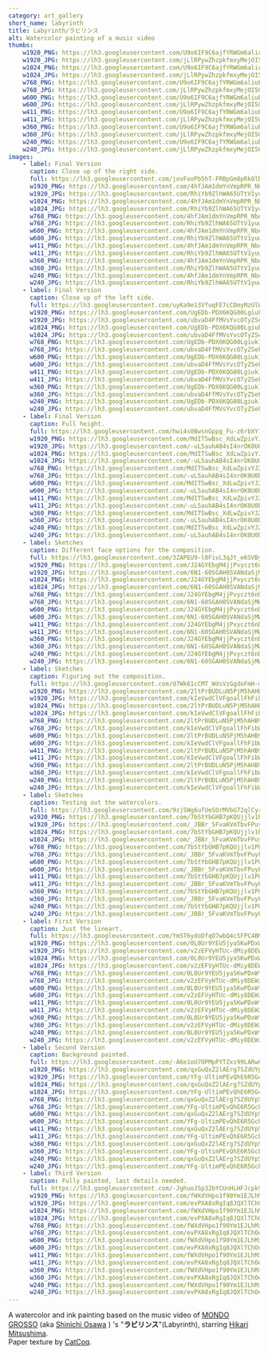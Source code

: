 ```yaml
---
category: art_gallery
short_name: labyrinth
title: Labyrinth/ラビリンス
alt: Watercolor painting of a music video
thumbs:
    w1920_PNG: https://lh3.googleusercontent.com/U9o6IF9C6ajfYRWGm6aliuEe0hGTMKs7bIqsTruzyvG5Zs3GIYIbGqo8VSJBH6opZ2lG1g5O9f8t5-1mK-eFbWNXO5j3sx3fVsHZRIyZDkla9WDXPcEY-_l-jsOrBUsIfC5O0sL3Nw=w355
    w1920_JPG: https://lh3.googleusercontent.com/jLlRPywZhzpkfmxyMejOI5Gpzw2xox3mm6vuRxqI4oI8lwqzQ32HZOl1FzQRR1VIdSE0X7OU8LjkUqezxwjplA_Y7IF-E9dMMBOEU2Oy1B432IejSXzHKAvN4-aHv_H20bdndxykqw=w355
    w1024_PNG: https://lh3.googleusercontent.com/U9o6IF9C6ajfYRWGm6aliuEe0hGTMKs7bIqsTruzyvG5Zs3GIYIbGqo8VSJBH6opZ2lG1g5O9f8t5-1mK-eFbWNXO5j3sx3fVsHZRIyZDkla9WDXPcEY-_l-jsOrBUsIfC5O0sL3Nw=w284
    w1024_JPG: https://lh3.googleusercontent.com/jLlRPywZhzpkfmxyMejOI5Gpzw2xox3mm6vuRxqI4oI8lwqzQ32HZOl1FzQRR1VIdSE0X7OU8LjkUqezxwjplA_Y7IF-E9dMMBOEU2Oy1B432IejSXzHKAvN4-aHv_H20bdndxykqw=w284
    w768_PNG: https://lh3.googleusercontent.com/U9o6IF9C6ajfYRWGm6aliuEe0hGTMKs7bIqsTruzyvG5Zs3GIYIbGqo8VSJBH6opZ2lG1g5O9f8t5-1mK-eFbWNXO5j3sx3fVsHZRIyZDkla9WDXPcEY-_l-jsOrBUsIfC5O0sL3Nw=w213
    w768_JPG: https://lh3.googleusercontent.com/jLlRPywZhzpkfmxyMejOI5Gpzw2xox3mm6vuRxqI4oI8lwqzQ32HZOl1FzQRR1VIdSE0X7OU8LjkUqezxwjplA_Y7IF-E9dMMBOEU2Oy1B432IejSXzHKAvN4-aHv_H20bdndxykqw=w213
    w600_PNG: https://lh3.googleusercontent.com/U9o6IF9C6ajfYRWGm6aliuEe0hGTMKs7bIqsTruzyvG5Zs3GIYIbGqo8VSJBH6opZ2lG1g5O9f8t5-1mK-eFbWNXO5j3sx3fVsHZRIyZDkla9WDXPcEY-_l-jsOrBUsIfC5O0sL3Nw=w166
    w600_JPG: https://lh3.googleusercontent.com/jLlRPywZhzpkfmxyMejOI5Gpzw2xox3mm6vuRxqI4oI8lwqzQ32HZOl1FzQRR1VIdSE0X7OU8LjkUqezxwjplA_Y7IF-E9dMMBOEU2Oy1B432IejSXzHKAvN4-aHv_H20bdndxykqw=w166
    w411_PNG: https://lh3.googleusercontent.com/U9o6IF9C6ajfYRWGm6aliuEe0hGTMKs7bIqsTruzyvG5Zs3GIYIbGqo8VSJBH6opZ2lG1g5O9f8t5-1mK-eFbWNXO5j3sx3fVsHZRIyZDkla9WDXPcEY-_l-jsOrBUsIfC5O0sL3Nw=w114
    w411_JPG: https://lh3.googleusercontent.com/jLlRPywZhzpkfmxyMejOI5Gpzw2xox3mm6vuRxqI4oI8lwqzQ32HZOl1FzQRR1VIdSE0X7OU8LjkUqezxwjplA_Y7IF-E9dMMBOEU2Oy1B432IejSXzHKAvN4-aHv_H20bdndxykqw=w114
    w360_PNG: https://lh3.googleusercontent.com/U9o6IF9C6ajfYRWGm6aliuEe0hGTMKs7bIqsTruzyvG5Zs3GIYIbGqo8VSJBH6opZ2lG1g5O9f8t5-1mK-eFbWNXO5j3sx3fVsHZRIyZDkla9WDXPcEY-_l-jsOrBUsIfC5O0sL3Nw=w100
    w360_JPG: https://lh3.googleusercontent.com/jLlRPywZhzpkfmxyMejOI5Gpzw2xox3mm6vuRxqI4oI8lwqzQ32HZOl1FzQRR1VIdSE0X7OU8LjkUqezxwjplA_Y7IF-E9dMMBOEU2Oy1B432IejSXzHKAvN4-aHv_H20bdndxykqw=w100
    w240_PNG: https://lh3.googleusercontent.com/U9o6IF9C6ajfYRWGm6aliuEe0hGTMKs7bIqsTruzyvG5Zs3GIYIbGqo8VSJBH6opZ2lG1g5O9f8t5-1mK-eFbWNXO5j3sx3fVsHZRIyZDkla9WDXPcEY-_l-jsOrBUsIfC5O0sL3Nw=w66
    w240_JPG: https://lh3.googleusercontent.com/jLlRPywZhzpkfmxyMejOI5Gpzw2xox3mm6vuRxqI4oI8lwqzQ32HZOl1FzQRR1VIdSE0X7OU8LjkUqezxwjplA_Y7IF-E9dMMBOEU2Oy1B432IejSXzHKAvN4-aHv_H20bdndxykqw=w66
images:
    - label: Final Version
      caption: Close up of the right side.
      full: https://lh3.googleusercontent.com/jovFooPb5hT-FRBpGm8pRk0lDuBqAjcLnIENsU738oUcEBkMJnfhn6DxO8OTcKD97ysKRQcP0gp-JjdocjbuvmXRn-LpoInmQ-G1QHXOcGqYsIwGJrmd9mbNc6xh-BgfdFvjQqmscg=w1080-h1080
      w1920_PNG: https://lh3.googleusercontent.com/4hfJAm1dmYnVmpRPR_NbAcvxvHVlMAonvyMi72mdnP1_ljZBQcJ0j1pUdNzHQP_fDz0cwh6YjRaX_GSqW6kFNuZrqQ1c_SKBfb93XkMtFcyeMKZX0XAlj1lmq5xD3fsFZOgsWikolg=w850
      w1920_JPG: https://lh3.googleusercontent.com/RhiYb9ZlhWA65UTtV1yuwACEXi_uZW5b0T8wK2psIPmTc3G7A5kltV2znTmFsdWLmq-thf_TJSixqCgIjEgx6qZcU1er5BF3jb9LDoJ_PiAMpYaia8N595EtAFXcfq2FHGm8vDevUA=w850
      w1024_PNG: https://lh3.googleusercontent.com/4hfJAm1dmYnVmpRPR_NbAcvxvHVlMAonvyMi72mdnP1_ljZBQcJ0j1pUdNzHQP_fDz0cwh6YjRaX_GSqW6kFNuZrqQ1c_SKBfb93XkMtFcyeMKZX0XAlj1lmq5xD3fsFZOgsWikolg=w711
      w1024_JPG: https://lh3.googleusercontent.com/RhiYb9ZlhWA65UTtV1yuwACEXi_uZW5b0T8wK2psIPmTc3G7A5kltV2znTmFsdWLmq-thf_TJSixqCgIjEgx6qZcU1er5BF3jb9LDoJ_PiAMpYaia8N595EtAFXcfq2FHGm8vDevUA=w711
      w768_PNG: https://lh3.googleusercontent.com/4hfJAm1dmYnVmpRPR_NbAcvxvHVlMAonvyMi72mdnP1_ljZBQcJ0j1pUdNzHQP_fDz0cwh6YjRaX_GSqW6kFNuZrqQ1c_SKBfb93XkMtFcyeMKZX0XAlj1lmq5xD3fsFZOgsWikolg=w533
      w768_JPG: https://lh3.googleusercontent.com/RhiYb9ZlhWA65UTtV1yuwACEXi_uZW5b0T8wK2psIPmTc3G7A5kltV2znTmFsdWLmq-thf_TJSixqCgIjEgx6qZcU1er5BF3jb9LDoJ_PiAMpYaia8N595EtAFXcfq2FHGm8vDevUA=w533
      w600_PNG: https://lh3.googleusercontent.com/4hfJAm1dmYnVmpRPR_NbAcvxvHVlMAonvyMi72mdnP1_ljZBQcJ0j1pUdNzHQP_fDz0cwh6YjRaX_GSqW6kFNuZrqQ1c_SKBfb93XkMtFcyeMKZX0XAlj1lmq5xD3fsFZOgsWikolg=w416
      w600_JPG: https://lh3.googleusercontent.com/RhiYb9ZlhWA65UTtV1yuwACEXi_uZW5b0T8wK2psIPmTc3G7A5kltV2znTmFsdWLmq-thf_TJSixqCgIjEgx6qZcU1er5BF3jb9LDoJ_PiAMpYaia8N595EtAFXcfq2FHGm8vDevUA=w416
      w411_PNG: https://lh3.googleusercontent.com/4hfJAm1dmYnVmpRPR_NbAcvxvHVlMAonvyMi72mdnP1_ljZBQcJ0j1pUdNzHQP_fDz0cwh6YjRaX_GSqW6kFNuZrqQ1c_SKBfb93XkMtFcyeMKZX0XAlj1lmq5xD3fsFZOgsWikolg=w285
      w411_JPG: https://lh3.googleusercontent.com/RhiYb9ZlhWA65UTtV1yuwACEXi_uZW5b0T8wK2psIPmTc3G7A5kltV2znTmFsdWLmq-thf_TJSixqCgIjEgx6qZcU1er5BF3jb9LDoJ_PiAMpYaia8N595EtAFXcfq2FHGm8vDevUA=w285
      w360_PNG: https://lh3.googleusercontent.com/4hfJAm1dmYnVmpRPR_NbAcvxvHVlMAonvyMi72mdnP1_ljZBQcJ0j1pUdNzHQP_fDz0cwh6YjRaX_GSqW6kFNuZrqQ1c_SKBfb93XkMtFcyeMKZX0XAlj1lmq5xD3fsFZOgsWikolg=w250
      w360_JPG: https://lh3.googleusercontent.com/RhiYb9ZlhWA65UTtV1yuwACEXi_uZW5b0T8wK2psIPmTc3G7A5kltV2znTmFsdWLmq-thf_TJSixqCgIjEgx6qZcU1er5BF3jb9LDoJ_PiAMpYaia8N595EtAFXcfq2FHGm8vDevUA=w250
      w240_PNG: https://lh3.googleusercontent.com/4hfJAm1dmYnVmpRPR_NbAcvxvHVlMAonvyMi72mdnP1_ljZBQcJ0j1pUdNzHQP_fDz0cwh6YjRaX_GSqW6kFNuZrqQ1c_SKBfb93XkMtFcyeMKZX0XAlj1lmq5xD3fsFZOgsWikolg=w166
      w240_JPG: https://lh3.googleusercontent.com/RhiYb9ZlhWA65UTtV1yuwACEXi_uZW5b0T8wK2psIPmTc3G7A5kltV2znTmFsdWLmq-thf_TJSixqCgIjEgx6qZcU1er5BF3jb9LDoJ_PiAMpYaia8N595EtAFXcfq2FHGm8vDevUA=w166
    - label: Final Version
      caption: Close up of the left side.
      full: https://lh3.googleusercontent.com/uyKa9e13VfuqFE7cCDmyMzUlW03w2qiJSQwaWmyxEVCA7ZUzhkm5ob3ujkUcxD7pcjn6MFqNgKNHeUkONwK_Wx5zKJnBh-MC_nW50sdRQiAqB9aHig8qG3NgxFV87TpCq_1qwnV2Zg=w1080-h1080
      w1920_PNG: https://lh3.googleusercontent.com/UgEDb-PDX6KQG00Lgiuk14q4SzP30PBh7nDhpk5mJhA0GktHf2ZUSsZ0go3sPHBGkx80Mg7eyr6_AwccLEZURpS6D3mRqBkflwBzABnncGM0iuW-PtJgKFQ6fTJ4-aK2o4ZbG8urMQ=w850
      w1920_JPG: https://lh3.googleusercontent.com/ubvaD4FfMVsYvcOTyZSeFwMRKpfMuKBCXrzHef07N2S1_DNgCJza7SmwaJ5jHeU1T-NurPB3r1gIDuVDadyTn0ytcfYRbLUJMB_ak0oxgptH0IeDJLAhSsh85vG4K_RroWp6XOEECA=w850
      w1024_PNG: https://lh3.googleusercontent.com/UgEDb-PDX6KQG00Lgiuk14q4SzP30PBh7nDhpk5mJhA0GktHf2ZUSsZ0go3sPHBGkx80Mg7eyr6_AwccLEZURpS6D3mRqBkflwBzABnncGM0iuW-PtJgKFQ6fTJ4-aK2o4ZbG8urMQ=w711
      w1024_JPG: https://lh3.googleusercontent.com/ubvaD4FfMVsYvcOTyZSeFwMRKpfMuKBCXrzHef07N2S1_DNgCJza7SmwaJ5jHeU1T-NurPB3r1gIDuVDadyTn0ytcfYRbLUJMB_ak0oxgptH0IeDJLAhSsh85vG4K_RroWp6XOEECA=w711
      w768_PNG: https://lh3.googleusercontent.com/UgEDb-PDX6KQG00Lgiuk14q4SzP30PBh7nDhpk5mJhA0GktHf2ZUSsZ0go3sPHBGkx80Mg7eyr6_AwccLEZURpS6D3mRqBkflwBzABnncGM0iuW-PtJgKFQ6fTJ4-aK2o4ZbG8urMQ=w533
      w768_JPG: https://lh3.googleusercontent.com/ubvaD4FfMVsYvcOTyZSeFwMRKpfMuKBCXrzHef07N2S1_DNgCJza7SmwaJ5jHeU1T-NurPB3r1gIDuVDadyTn0ytcfYRbLUJMB_ak0oxgptH0IeDJLAhSsh85vG4K_RroWp6XOEECA=w533
      w600_PNG: https://lh3.googleusercontent.com/UgEDb-PDX6KQG00Lgiuk14q4SzP30PBh7nDhpk5mJhA0GktHf2ZUSsZ0go3sPHBGkx80Mg7eyr6_AwccLEZURpS6D3mRqBkflwBzABnncGM0iuW-PtJgKFQ6fTJ4-aK2o4ZbG8urMQ=w416
      w600_JPG: https://lh3.googleusercontent.com/ubvaD4FfMVsYvcOTyZSeFwMRKpfMuKBCXrzHef07N2S1_DNgCJza7SmwaJ5jHeU1T-NurPB3r1gIDuVDadyTn0ytcfYRbLUJMB_ak0oxgptH0IeDJLAhSsh85vG4K_RroWp6XOEECA=w416
      w411_PNG: https://lh3.googleusercontent.com/UgEDb-PDX6KQG00Lgiuk14q4SzP30PBh7nDhpk5mJhA0GktHf2ZUSsZ0go3sPHBGkx80Mg7eyr6_AwccLEZURpS6D3mRqBkflwBzABnncGM0iuW-PtJgKFQ6fTJ4-aK2o4ZbG8urMQ=w285
      w411_JPG: https://lh3.googleusercontent.com/ubvaD4FfMVsYvcOTyZSeFwMRKpfMuKBCXrzHef07N2S1_DNgCJza7SmwaJ5jHeU1T-NurPB3r1gIDuVDadyTn0ytcfYRbLUJMB_ak0oxgptH0IeDJLAhSsh85vG4K_RroWp6XOEECA=w285
      w360_PNG: https://lh3.googleusercontent.com/UgEDb-PDX6KQG00Lgiuk14q4SzP30PBh7nDhpk5mJhA0GktHf2ZUSsZ0go3sPHBGkx80Mg7eyr6_AwccLEZURpS6D3mRqBkflwBzABnncGM0iuW-PtJgKFQ6fTJ4-aK2o4ZbG8urMQ=w250
      w360_JPG: https://lh3.googleusercontent.com/ubvaD4FfMVsYvcOTyZSeFwMRKpfMuKBCXrzHef07N2S1_DNgCJza7SmwaJ5jHeU1T-NurPB3r1gIDuVDadyTn0ytcfYRbLUJMB_ak0oxgptH0IeDJLAhSsh85vG4K_RroWp6XOEECA=w250
      w240_PNG: https://lh3.googleusercontent.com/UgEDb-PDX6KQG00Lgiuk14q4SzP30PBh7nDhpk5mJhA0GktHf2ZUSsZ0go3sPHBGkx80Mg7eyr6_AwccLEZURpS6D3mRqBkflwBzABnncGM0iuW-PtJgKFQ6fTJ4-aK2o4ZbG8urMQ=w166
      w240_JPG: https://lh3.googleusercontent.com/ubvaD4FfMVsYvcOTyZSeFwMRKpfMuKBCXrzHef07N2S1_DNgCJza7SmwaJ5jHeU1T-NurPB3r1gIDuVDadyTn0ytcfYRbLUJMB_ak0oxgptH0IeDJLAhSsh85vG4K_RroWp6XOEECA=w166
    - label: Final Version
      caption: Full height.
      full: https://lh3.googleusercontent.com/hwi4s0BwsnGppg_Fu-z6rbXY1bQzAMX1y3mExfObcyfBLsv41OO0UHOyYdxOA1Ce4h2ZFTIipbJJ9cBM5yvath-Xp8HBBLonW7ZvvB_V4FcnfOUy4Y3rNnp-EDkXChXdbgLjdMMb0Q=w1080-h1080
      w1920_PNG: https://lh3.googleusercontent.com/MdITSwBsc_XdLwZpivYJ2j2k9NsplmDwFTQiJO_cngJZyhDVjfKkUBFjihYkDcZo3XsPJomk78_5k4NM1sKna_fUxNuWh_CO6dJ4un_AfbkIZLdv7mkQ3w46VNWh4nOTgjzRwgK0tQ=w850
      w1920_JPG: https://lh3.googleusercontent.com/-uL5auhAB4sI4nrOK0U0b25eUlFpeeHuijbRXwuDjRHBYiQ4FEUpzSzbThtFd4KXTM9Y1bEb080reuiCJgzu5U04LKFg6GFyqVsNaDMYuFETfTdTxmBdaCT4V9SIMDeCseRX0Sd_Yg=w850
      w1024_PNG: https://lh3.googleusercontent.com/MdITSwBsc_XdLwZpivYJ2j2k9NsplmDwFTQiJO_cngJZyhDVjfKkUBFjihYkDcZo3XsPJomk78_5k4NM1sKna_fUxNuWh_CO6dJ4un_AfbkIZLdv7mkQ3w46VNWh4nOTgjzRwgK0tQ=w711
      w1024_JPG: https://lh3.googleusercontent.com/-uL5auhAB4sI4nrOK0U0b25eUlFpeeHuijbRXwuDjRHBYiQ4FEUpzSzbThtFd4KXTM9Y1bEb080reuiCJgzu5U04LKFg6GFyqVsNaDMYuFETfTdTxmBdaCT4V9SIMDeCseRX0Sd_Yg=w711
      w768_PNG: https://lh3.googleusercontent.com/MdITSwBsc_XdLwZpivYJ2j2k9NsplmDwFTQiJO_cngJZyhDVjfKkUBFjihYkDcZo3XsPJomk78_5k4NM1sKna_fUxNuWh_CO6dJ4un_AfbkIZLdv7mkQ3w46VNWh4nOTgjzRwgK0tQ=w533
      w768_JPG: https://lh3.googleusercontent.com/-uL5auhAB4sI4nrOK0U0b25eUlFpeeHuijbRXwuDjRHBYiQ4FEUpzSzbThtFd4KXTM9Y1bEb080reuiCJgzu5U04LKFg6GFyqVsNaDMYuFETfTdTxmBdaCT4V9SIMDeCseRX0Sd_Yg=w533
      w600_PNG: https://lh3.googleusercontent.com/MdITSwBsc_XdLwZpivYJ2j2k9NsplmDwFTQiJO_cngJZyhDVjfKkUBFjihYkDcZo3XsPJomk78_5k4NM1sKna_fUxNuWh_CO6dJ4un_AfbkIZLdv7mkQ3w46VNWh4nOTgjzRwgK0tQ=w416
      w600_JPG: https://lh3.googleusercontent.com/-uL5auhAB4sI4nrOK0U0b25eUlFpeeHuijbRXwuDjRHBYiQ4FEUpzSzbThtFd4KXTM9Y1bEb080reuiCJgzu5U04LKFg6GFyqVsNaDMYuFETfTdTxmBdaCT4V9SIMDeCseRX0Sd_Yg=w416
      w411_PNG: https://lh3.googleusercontent.com/MdITSwBsc_XdLwZpivYJ2j2k9NsplmDwFTQiJO_cngJZyhDVjfKkUBFjihYkDcZo3XsPJomk78_5k4NM1sKna_fUxNuWh_CO6dJ4un_AfbkIZLdv7mkQ3w46VNWh4nOTgjzRwgK0tQ=w285
      w411_JPG: https://lh3.googleusercontent.com/-uL5auhAB4sI4nrOK0U0b25eUlFpeeHuijbRXwuDjRHBYiQ4FEUpzSzbThtFd4KXTM9Y1bEb080reuiCJgzu5U04LKFg6GFyqVsNaDMYuFETfTdTxmBdaCT4V9SIMDeCseRX0Sd_Yg=w285
      w360_PNG: https://lh3.googleusercontent.com/MdITSwBsc_XdLwZpivYJ2j2k9NsplmDwFTQiJO_cngJZyhDVjfKkUBFjihYkDcZo3XsPJomk78_5k4NM1sKna_fUxNuWh_CO6dJ4un_AfbkIZLdv7mkQ3w46VNWh4nOTgjzRwgK0tQ=w250
      w360_JPG: https://lh3.googleusercontent.com/-uL5auhAB4sI4nrOK0U0b25eUlFpeeHuijbRXwuDjRHBYiQ4FEUpzSzbThtFd4KXTM9Y1bEb080reuiCJgzu5U04LKFg6GFyqVsNaDMYuFETfTdTxmBdaCT4V9SIMDeCseRX0Sd_Yg=w250
      w240_PNG: https://lh3.googleusercontent.com/MdITSwBsc_XdLwZpivYJ2j2k9NsplmDwFTQiJO_cngJZyhDVjfKkUBFjihYkDcZo3XsPJomk78_5k4NM1sKna_fUxNuWh_CO6dJ4un_AfbkIZLdv7mkQ3w46VNWh4nOTgjzRwgK0tQ=w166
      w240_JPG: https://lh3.googleusercontent.com/-uL5auhAB4sI4nrOK0U0b25eUlFpeeHuijbRXwuDjRHBYiQ4FEUpzSzbThtFd4KXTM9Y1bEb080reuiCJgzu5U04LKFg6GFyqVsNaDMYuFETfTdTxmBdaCT4V9SIMDeCseRX0Sd_Yg=w166
    - label: Sketches
      caption: Different face options for the composition.
      full: https://lh3.googleusercontent.com/3ZAPEU9-l0FivL3qJt_e6SVByRIpieanv_Lx45wtwni7pD6pAdJZv_LDrVACYN8gc4U0aUqNeuL3eFwDJmseZPjaEtuq5K7xIEQH32Lr0Ek8sppLZqbwbdy8qRHVLB9K0cXEOkqHZQ=w1080-h1080
      w1920_PNG: https://lh3.googleusercontent.com/J24GYEbgM4jjPvyczt6nDdjtEJE10ocrbJ2AqlxGMdoySX-R6GWWk29HsqdpU_C9I4deYRRbwU_AGrBeEnNx7mOLIfOLwUM3xNjTt3k-MRKl5Fv4GSsRZh4EBmByqrF2mAPIQw_xvg=w850
      w1920_JPG: https://lh3.googleusercontent.com/6N1-60SGAH0SVANdaSjMWo3UUu3VcfXh25PW4XG4ry_OhXoT0rravMQx5f9JsDC60v3b1R5cEZkPez1BuE7DKT7F6xjUTi_1NETPdz0SAofxJV8RfSkKZmho9YrgkBoqwBN-c0fLJQ=w850
      w1024_PNG: https://lh3.googleusercontent.com/J24GYEbgM4jjPvyczt6nDdjtEJE10ocrbJ2AqlxGMdoySX-R6GWWk29HsqdpU_C9I4deYRRbwU_AGrBeEnNx7mOLIfOLwUM3xNjTt3k-MRKl5Fv4GSsRZh4EBmByqrF2mAPIQw_xvg=w711
      w1024_JPG: https://lh3.googleusercontent.com/6N1-60SGAH0SVANdaSjMWo3UUu3VcfXh25PW4XG4ry_OhXoT0rravMQx5f9JsDC60v3b1R5cEZkPez1BuE7DKT7F6xjUTi_1NETPdz0SAofxJV8RfSkKZmho9YrgkBoqwBN-c0fLJQ=w711
      w768_PNG: https://lh3.googleusercontent.com/J24GYEbgM4jjPvyczt6nDdjtEJE10ocrbJ2AqlxGMdoySX-R6GWWk29HsqdpU_C9I4deYRRbwU_AGrBeEnNx7mOLIfOLwUM3xNjTt3k-MRKl5Fv4GSsRZh4EBmByqrF2mAPIQw_xvg=w533
      w768_JPG: https://lh3.googleusercontent.com/6N1-60SGAH0SVANdaSjMWo3UUu3VcfXh25PW4XG4ry_OhXoT0rravMQx5f9JsDC60v3b1R5cEZkPez1BuE7DKT7F6xjUTi_1NETPdz0SAofxJV8RfSkKZmho9YrgkBoqwBN-c0fLJQ=w533
      w600_PNG: https://lh3.googleusercontent.com/J24GYEbgM4jjPvyczt6nDdjtEJE10ocrbJ2AqlxGMdoySX-R6GWWk29HsqdpU_C9I4deYRRbwU_AGrBeEnNx7mOLIfOLwUM3xNjTt3k-MRKl5Fv4GSsRZh4EBmByqrF2mAPIQw_xvg=w416
      w600_JPG: https://lh3.googleusercontent.com/6N1-60SGAH0SVANdaSjMWo3UUu3VcfXh25PW4XG4ry_OhXoT0rravMQx5f9JsDC60v3b1R5cEZkPez1BuE7DKT7F6xjUTi_1NETPdz0SAofxJV8RfSkKZmho9YrgkBoqwBN-c0fLJQ=w416
      w411_PNG: https://lh3.googleusercontent.com/J24GYEbgM4jjPvyczt6nDdjtEJE10ocrbJ2AqlxGMdoySX-R6GWWk29HsqdpU_C9I4deYRRbwU_AGrBeEnNx7mOLIfOLwUM3xNjTt3k-MRKl5Fv4GSsRZh4EBmByqrF2mAPIQw_xvg=w285
      w411_JPG: https://lh3.googleusercontent.com/6N1-60SGAH0SVANdaSjMWo3UUu3VcfXh25PW4XG4ry_OhXoT0rravMQx5f9JsDC60v3b1R5cEZkPez1BuE7DKT7F6xjUTi_1NETPdz0SAofxJV8RfSkKZmho9YrgkBoqwBN-c0fLJQ=w285
      w360_PNG: https://lh3.googleusercontent.com/J24GYEbgM4jjPvyczt6nDdjtEJE10ocrbJ2AqlxGMdoySX-R6GWWk29HsqdpU_C9I4deYRRbwU_AGrBeEnNx7mOLIfOLwUM3xNjTt3k-MRKl5Fv4GSsRZh4EBmByqrF2mAPIQw_xvg=w250
      w360_JPG: https://lh3.googleusercontent.com/6N1-60SGAH0SVANdaSjMWo3UUu3VcfXh25PW4XG4ry_OhXoT0rravMQx5f9JsDC60v3b1R5cEZkPez1BuE7DKT7F6xjUTi_1NETPdz0SAofxJV8RfSkKZmho9YrgkBoqwBN-c0fLJQ=w250
      w240_PNG: https://lh3.googleusercontent.com/J24GYEbgM4jjPvyczt6nDdjtEJE10ocrbJ2AqlxGMdoySX-R6GWWk29HsqdpU_C9I4deYRRbwU_AGrBeEnNx7mOLIfOLwUM3xNjTt3k-MRKl5Fv4GSsRZh4EBmByqrF2mAPIQw_xvg=w166
      w240_JPG: https://lh3.googleusercontent.com/6N1-60SGAH0SVANdaSjMWo3UUu3VcfXh25PW4XG4ry_OhXoT0rravMQx5f9JsDC60v3b1R5cEZkPez1BuE7DKT7F6xjUTi_1NETPdz0SAofxJV8RfSkKZmho9YrgkBoqwBN-c0fLJQ=w166
    - label: Sketches
      caption: Figuring out the composition.
      full: https://lh3.googleusercontent.com/d7Wk61cCMT_WdsVzGgdoFmH-mLH2vgxzCAkjkFLw6TGezSIfAPgVr8nETxcTCjVnEniaZNRZOlw5iAezqnk2yYH7PdD0uuyPCrce7PJhFRQi2tvUza5syi6PN5k8Re4XucvqllsB4A=w1080-h1080
      w1920_PNG: https://lh3.googleusercontent.com/2ltPrBUDLuN5PjM5hAHB9p6aInFCsYdhCJJmcibDhM_4aJ77jVgS8uwaOC9ieS5grBHApDH0jWId1OdWxOmP0y1TfiBTWw317Dayl_LWuNqUuXahjAux5tCn-TtkRv5PTlui4OLFEA=w850
      w1920_JPG: https://lh3.googleusercontent.com/kIeVwdClVFgoallFhFibWGRwEVhXtNo1CZWlwVaP06FRVVSgDNpOdJIcWZbfeWnKMxUn-tcMEThX0hLFqUWIjcIkqL2fP8ogeX2-HFyft1sEIpShD54kvlqXcQ1BJvoqM93qK9CcqA=w850
      w1024_PNG: https://lh3.googleusercontent.com/2ltPrBUDLuN5PjM5hAHB9p6aInFCsYdhCJJmcibDhM_4aJ77jVgS8uwaOC9ieS5grBHApDH0jWId1OdWxOmP0y1TfiBTWw317Dayl_LWuNqUuXahjAux5tCn-TtkRv5PTlui4OLFEA=w711
      w1024_JPG: https://lh3.googleusercontent.com/kIeVwdClVFgoallFhFibWGRwEVhXtNo1CZWlwVaP06FRVVSgDNpOdJIcWZbfeWnKMxUn-tcMEThX0hLFqUWIjcIkqL2fP8ogeX2-HFyft1sEIpShD54kvlqXcQ1BJvoqM93qK9CcqA=w711
      w768_PNG: https://lh3.googleusercontent.com/2ltPrBUDLuN5PjM5hAHB9p6aInFCsYdhCJJmcibDhM_4aJ77jVgS8uwaOC9ieS5grBHApDH0jWId1OdWxOmP0y1TfiBTWw317Dayl_LWuNqUuXahjAux5tCn-TtkRv5PTlui4OLFEA=w533
      w768_JPG: https://lh3.googleusercontent.com/kIeVwdClVFgoallFhFibWGRwEVhXtNo1CZWlwVaP06FRVVSgDNpOdJIcWZbfeWnKMxUn-tcMEThX0hLFqUWIjcIkqL2fP8ogeX2-HFyft1sEIpShD54kvlqXcQ1BJvoqM93qK9CcqA=w533
      w600_PNG: https://lh3.googleusercontent.com/2ltPrBUDLuN5PjM5hAHB9p6aInFCsYdhCJJmcibDhM_4aJ77jVgS8uwaOC9ieS5grBHApDH0jWId1OdWxOmP0y1TfiBTWw317Dayl_LWuNqUuXahjAux5tCn-TtkRv5PTlui4OLFEA=w416
      w600_JPG: https://lh3.googleusercontent.com/kIeVwdClVFgoallFhFibWGRwEVhXtNo1CZWlwVaP06FRVVSgDNpOdJIcWZbfeWnKMxUn-tcMEThX0hLFqUWIjcIkqL2fP8ogeX2-HFyft1sEIpShD54kvlqXcQ1BJvoqM93qK9CcqA=w416
      w411_PNG: https://lh3.googleusercontent.com/2ltPrBUDLuN5PjM5hAHB9p6aInFCsYdhCJJmcibDhM_4aJ77jVgS8uwaOC9ieS5grBHApDH0jWId1OdWxOmP0y1TfiBTWw317Dayl_LWuNqUuXahjAux5tCn-TtkRv5PTlui4OLFEA=w285
      w411_JPG: https://lh3.googleusercontent.com/kIeVwdClVFgoallFhFibWGRwEVhXtNo1CZWlwVaP06FRVVSgDNpOdJIcWZbfeWnKMxUn-tcMEThX0hLFqUWIjcIkqL2fP8ogeX2-HFyft1sEIpShD54kvlqXcQ1BJvoqM93qK9CcqA=w285
      w360_PNG: https://lh3.googleusercontent.com/2ltPrBUDLuN5PjM5hAHB9p6aInFCsYdhCJJmcibDhM_4aJ77jVgS8uwaOC9ieS5grBHApDH0jWId1OdWxOmP0y1TfiBTWw317Dayl_LWuNqUuXahjAux5tCn-TtkRv5PTlui4OLFEA=w250
      w360_JPG: https://lh3.googleusercontent.com/kIeVwdClVFgoallFhFibWGRwEVhXtNo1CZWlwVaP06FRVVSgDNpOdJIcWZbfeWnKMxUn-tcMEThX0hLFqUWIjcIkqL2fP8ogeX2-HFyft1sEIpShD54kvlqXcQ1BJvoqM93qK9CcqA=w250
      w240_PNG: https://lh3.googleusercontent.com/2ltPrBUDLuN5PjM5hAHB9p6aInFCsYdhCJJmcibDhM_4aJ77jVgS8uwaOC9ieS5grBHApDH0jWId1OdWxOmP0y1TfiBTWw317Dayl_LWuNqUuXahjAux5tCn-TtkRv5PTlui4OLFEA=w166
      w240_JPG: https://lh3.googleusercontent.com/kIeVwdClVFgoallFhFibWGRwEVhXtNo1CZWlwVaP06FRVVSgDNpOdJIcWZbfeWnKMxUn-tcMEThX0hLFqUWIjcIkqL2fP8ogeX2-HFyft1sEIpShD54kvlqXcQ1BJvoqM93qK9CcqA=w166
    - label: Sketches
      caption: Testing out the watercolors.
      full: https://lh3.googleusercontent.com/9zjSWg6ufUeSOrMVbG72qlCyrwIQvV55qxPkACsrlHNk-q-8Qeb4PVCPe9wPMXnDwHNtFXwfcPzN4piJY5srShz4gOQduwJZOueuFwtO_2iEuKJVt-CPjEr8s3YI4cCggBrUqARWkQ=w1080-h1080
      w1920_PNG: https://lh3.googleusercontent.com/7bStYbGHB7pKQUjjlv1PUMHeHLkTiiNvnZY_3MXvP9jKzjURvvfmv8hJo36ynPAas0MYOa1nwOvorwHk61uuwPUQ9XnHg0jY83ccogw1JbgehtcglqMVpa0C_GUaN3MPh8NOoCav4g=w850
      w1920_JPG: https://lh3.googleusercontent.com/_JBBr_5FvaKVmTbvFPuyF4vEh_swl3WvlQTBSSuO3OT9AVFlQkAAQS-zE4zipZY_iJucV_ZLDKrq0Ayhk2G3eY-6uraCd2fhRfQD4Tfo0OqG9dYYt6uLMmQ4oZiFzAwPugQ_5hK9Lw=w850
      w1024_PNG: https://lh3.googleusercontent.com/7bStYbGHB7pKQUjjlv1PUMHeHLkTiiNvnZY_3MXvP9jKzjURvvfmv8hJo36ynPAas0MYOa1nwOvorwHk61uuwPUQ9XnHg0jY83ccogw1JbgehtcglqMVpa0C_GUaN3MPh8NOoCav4g=w711
      w1024_JPG: https://lh3.googleusercontent.com/_JBBr_5FvaKVmTbvFPuyF4vEh_swl3WvlQTBSSuO3OT9AVFlQkAAQS-zE4zipZY_iJucV_ZLDKrq0Ayhk2G3eY-6uraCd2fhRfQD4Tfo0OqG9dYYt6uLMmQ4oZiFzAwPugQ_5hK9Lw=w711
      w768_PNG: https://lh3.googleusercontent.com/7bStYbGHB7pKQUjjlv1PUMHeHLkTiiNvnZY_3MXvP9jKzjURvvfmv8hJo36ynPAas0MYOa1nwOvorwHk61uuwPUQ9XnHg0jY83ccogw1JbgehtcglqMVpa0C_GUaN3MPh8NOoCav4g=w533
      w768_JPG: https://lh3.googleusercontent.com/_JBBr_5FvaKVmTbvFPuyF4vEh_swl3WvlQTBSSuO3OT9AVFlQkAAQS-zE4zipZY_iJucV_ZLDKrq0Ayhk2G3eY-6uraCd2fhRfQD4Tfo0OqG9dYYt6uLMmQ4oZiFzAwPugQ_5hK9Lw=w533
      w600_PNG: https://lh3.googleusercontent.com/7bStYbGHB7pKQUjjlv1PUMHeHLkTiiNvnZY_3MXvP9jKzjURvvfmv8hJo36ynPAas0MYOa1nwOvorwHk61uuwPUQ9XnHg0jY83ccogw1JbgehtcglqMVpa0C_GUaN3MPh8NOoCav4g=w416
      w600_JPG: https://lh3.googleusercontent.com/_JBBr_5FvaKVmTbvFPuyF4vEh_swl3WvlQTBSSuO3OT9AVFlQkAAQS-zE4zipZY_iJucV_ZLDKrq0Ayhk2G3eY-6uraCd2fhRfQD4Tfo0OqG9dYYt6uLMmQ4oZiFzAwPugQ_5hK9Lw=w416
      w411_PNG: https://lh3.googleusercontent.com/7bStYbGHB7pKQUjjlv1PUMHeHLkTiiNvnZY_3MXvP9jKzjURvvfmv8hJo36ynPAas0MYOa1nwOvorwHk61uuwPUQ9XnHg0jY83ccogw1JbgehtcglqMVpa0C_GUaN3MPh8NOoCav4g=w285
      w411_JPG: https://lh3.googleusercontent.com/_JBBr_5FvaKVmTbvFPuyF4vEh_swl3WvlQTBSSuO3OT9AVFlQkAAQS-zE4zipZY_iJucV_ZLDKrq0Ayhk2G3eY-6uraCd2fhRfQD4Tfo0OqG9dYYt6uLMmQ4oZiFzAwPugQ_5hK9Lw=w285
      w360_PNG: https://lh3.googleusercontent.com/7bStYbGHB7pKQUjjlv1PUMHeHLkTiiNvnZY_3MXvP9jKzjURvvfmv8hJo36ynPAas0MYOa1nwOvorwHk61uuwPUQ9XnHg0jY83ccogw1JbgehtcglqMVpa0C_GUaN3MPh8NOoCav4g=w250
      w360_JPG: https://lh3.googleusercontent.com/_JBBr_5FvaKVmTbvFPuyF4vEh_swl3WvlQTBSSuO3OT9AVFlQkAAQS-zE4zipZY_iJucV_ZLDKrq0Ayhk2G3eY-6uraCd2fhRfQD4Tfo0OqG9dYYt6uLMmQ4oZiFzAwPugQ_5hK9Lw=w250
      w240_PNG: https://lh3.googleusercontent.com/7bStYbGHB7pKQUjjlv1PUMHeHLkTiiNvnZY_3MXvP9jKzjURvvfmv8hJo36ynPAas0MYOa1nwOvorwHk61uuwPUQ9XnHg0jY83ccogw1JbgehtcglqMVpa0C_GUaN3MPh8NOoCav4g=w166
      w240_JPG: https://lh3.googleusercontent.com/_JBBr_5FvaKVmTbvFPuyF4vEh_swl3WvlQTBSSuO3OT9AVFlQkAAQS-zE4zipZY_iJucV_ZLDKrq0Ayhk2G3eY-6uraCd2fhRfQD4Tfo0OqG9dYYt6uLMmQ4oZiFzAwPugQ_5hK9Lw=w166
    - label: First Version
      caption: Just the lineart.
      full: https://lh3.googleusercontent.com/Ym5T6ydoDfqO7wbQ4cSFPC4BMitbCxaJE2LIwB8T3I_LTxGfDAhPM3JbJSgxMEXvIYiNlj8AK107EdDHJVxanwODhYa_FFtiWdNaHeHF_moZHnbdyGW20JCOHilSwk_fNaIYxa1epQ=w1080-h1080
      w1920_PNG: https://lh3.googleusercontent.com/0L0Ur9YEU5jya5KwPDxWtyz3erGYGmXzKiIvndVcUs0FNn1Kec7YJeS5kO45fR_iYhRGCIA81i6pzI9s64QOVtcl402ggyNdtAXWXG6Je4Ye-L7F9OMbT-n-ia9JRY_f6cO50ceBLg=w850
      w1920_JPG: https://lh3.googleusercontent.com/v2zEFVyHTUc-dMiy8DEWz4qwSq0huQ-evcRIT8JQZWX__1eFEM0gsrwzKnjPEut7s2eYw13UTFc5JkKipk1UBWt8FF6lwE5TH0qfC2GqOSS29a84vqHOa14y5sLm9fkUnqkhVgflug=w850
      w1024_PNG: https://lh3.googleusercontent.com/0L0Ur9YEU5jya5KwPDxWtyz3erGYGmXzKiIvndVcUs0FNn1Kec7YJeS5kO45fR_iYhRGCIA81i6pzI9s64QOVtcl402ggyNdtAXWXG6Je4Ye-L7F9OMbT-n-ia9JRY_f6cO50ceBLg=w711
      w1024_JPG: https://lh3.googleusercontent.com/v2zEFVyHTUc-dMiy8DEWz4qwSq0huQ-evcRIT8JQZWX__1eFEM0gsrwzKnjPEut7s2eYw13UTFc5JkKipk1UBWt8FF6lwE5TH0qfC2GqOSS29a84vqHOa14y5sLm9fkUnqkhVgflug=w711
      w768_PNG: https://lh3.googleusercontent.com/0L0Ur9YEU5jya5KwPDxWtyz3erGYGmXzKiIvndVcUs0FNn1Kec7YJeS5kO45fR_iYhRGCIA81i6pzI9s64QOVtcl402ggyNdtAXWXG6Je4Ye-L7F9OMbT-n-ia9JRY_f6cO50ceBLg=w533
      w768_JPG: https://lh3.googleusercontent.com/v2zEFVyHTUc-dMiy8DEWz4qwSq0huQ-evcRIT8JQZWX__1eFEM0gsrwzKnjPEut7s2eYw13UTFc5JkKipk1UBWt8FF6lwE5TH0qfC2GqOSS29a84vqHOa14y5sLm9fkUnqkhVgflug=w533
      w600_PNG: https://lh3.googleusercontent.com/0L0Ur9YEU5jya5KwPDxWtyz3erGYGmXzKiIvndVcUs0FNn1Kec7YJeS5kO45fR_iYhRGCIA81i6pzI9s64QOVtcl402ggyNdtAXWXG6Je4Ye-L7F9OMbT-n-ia9JRY_f6cO50ceBLg=w416
      w600_JPG: https://lh3.googleusercontent.com/v2zEFVyHTUc-dMiy8DEWz4qwSq0huQ-evcRIT8JQZWX__1eFEM0gsrwzKnjPEut7s2eYw13UTFc5JkKipk1UBWt8FF6lwE5TH0qfC2GqOSS29a84vqHOa14y5sLm9fkUnqkhVgflug=w416
      w411_PNG: https://lh3.googleusercontent.com/0L0Ur9YEU5jya5KwPDxWtyz3erGYGmXzKiIvndVcUs0FNn1Kec7YJeS5kO45fR_iYhRGCIA81i6pzI9s64QOVtcl402ggyNdtAXWXG6Je4Ye-L7F9OMbT-n-ia9JRY_f6cO50ceBLg=w285
      w411_JPG: https://lh3.googleusercontent.com/v2zEFVyHTUc-dMiy8DEWz4qwSq0huQ-evcRIT8JQZWX__1eFEM0gsrwzKnjPEut7s2eYw13UTFc5JkKipk1UBWt8FF6lwE5TH0qfC2GqOSS29a84vqHOa14y5sLm9fkUnqkhVgflug=w285
      w360_PNG: https://lh3.googleusercontent.com/0L0Ur9YEU5jya5KwPDxWtyz3erGYGmXzKiIvndVcUs0FNn1Kec7YJeS5kO45fR_iYhRGCIA81i6pzI9s64QOVtcl402ggyNdtAXWXG6Je4Ye-L7F9OMbT-n-ia9JRY_f6cO50ceBLg=w250
      w360_JPG: https://lh3.googleusercontent.com/v2zEFVyHTUc-dMiy8DEWz4qwSq0huQ-evcRIT8JQZWX__1eFEM0gsrwzKnjPEut7s2eYw13UTFc5JkKipk1UBWt8FF6lwE5TH0qfC2GqOSS29a84vqHOa14y5sLm9fkUnqkhVgflug=w250
      w240_PNG: https://lh3.googleusercontent.com/0L0Ur9YEU5jya5KwPDxWtyz3erGYGmXzKiIvndVcUs0FNn1Kec7YJeS5kO45fR_iYhRGCIA81i6pzI9s64QOVtcl402ggyNdtAXWXG6Je4Ye-L7F9OMbT-n-ia9JRY_f6cO50ceBLg=w166
      w240_JPG: https://lh3.googleusercontent.com/v2zEFVyHTUc-dMiy8DEWz4qwSq0huQ-evcRIT8JQZWX__1eFEM0gsrwzKnjPEut7s2eYw13UTFc5JkKipk1UBWt8FF6lwE5TH0qfC2GqOSS29a84vqHOa14y5sLm9fkUnqkhVgflug=w166
    - label: Second Version
      caption: Background painted.
      full: https://lh3.googleusercontent.com/-A6e1oU7OPMpPYTZxs99LARwQKKyqhJ6NiXNENJ_Dg1Yl081gD3D4k560dQUTzPPvHajoisMMEWcgHvSPCu1tX1DMrBMoBmp08RrF1WF3uedbUrapM3C8Qv19Y-pJ02xPPQmT2oS7A=w1080-h1080
      w1920_PNG: https://lh3.googleusercontent.com/qxGuQxZ2lAErg7SZdUYpShFvzdm-fT7kGa9yVj3Xp4UMByscyfSeJPUAUkwtUQl2bW2W1xxrAHA0-dRHUmsI2azo70o1QNeDNgIG4orqM6hgjYteVwp9LUbZplufsWkSAgVCf4ba4w=w850
      w1920_JPG: https://lh3.googleusercontent.com/YFg-UltimPEvQhE6R5GcbbYxeqoDD1wvDhp6pbWVUAUvu7Oo55sJnxciamYBJWDPbMAL6mU-mMraPVa7rOCga_m2_adeXlJtXLV08ApS3y3hcK1Jq7QjDKgqzBtnM5MJzvrNi9w3Kw=w850
      w1024_PNG: https://lh3.googleusercontent.com/qxGuQxZ2lAErg7SZdUYpShFvzdm-fT7kGa9yVj3Xp4UMByscyfSeJPUAUkwtUQl2bW2W1xxrAHA0-dRHUmsI2azo70o1QNeDNgIG4orqM6hgjYteVwp9LUbZplufsWkSAgVCf4ba4w=w711
      w1024_JPG: https://lh3.googleusercontent.com/YFg-UltimPEvQhE6R5GcbbYxeqoDD1wvDhp6pbWVUAUvu7Oo55sJnxciamYBJWDPbMAL6mU-mMraPVa7rOCga_m2_adeXlJtXLV08ApS3y3hcK1Jq7QjDKgqzBtnM5MJzvrNi9w3Kw=w711
      w768_PNG: https://lh3.googleusercontent.com/qxGuQxZ2lAErg7SZdUYpShFvzdm-fT7kGa9yVj3Xp4UMByscyfSeJPUAUkwtUQl2bW2W1xxrAHA0-dRHUmsI2azo70o1QNeDNgIG4orqM6hgjYteVwp9LUbZplufsWkSAgVCf4ba4w=w533
      w768_JPG: https://lh3.googleusercontent.com/YFg-UltimPEvQhE6R5GcbbYxeqoDD1wvDhp6pbWVUAUvu7Oo55sJnxciamYBJWDPbMAL6mU-mMraPVa7rOCga_m2_adeXlJtXLV08ApS3y3hcK1Jq7QjDKgqzBtnM5MJzvrNi9w3Kw=w533
      w600_PNG: https://lh3.googleusercontent.com/qxGuQxZ2lAErg7SZdUYpShFvzdm-fT7kGa9yVj3Xp4UMByscyfSeJPUAUkwtUQl2bW2W1xxrAHA0-dRHUmsI2azo70o1QNeDNgIG4orqM6hgjYteVwp9LUbZplufsWkSAgVCf4ba4w=w416
      w600_JPG: https://lh3.googleusercontent.com/YFg-UltimPEvQhE6R5GcbbYxeqoDD1wvDhp6pbWVUAUvu7Oo55sJnxciamYBJWDPbMAL6mU-mMraPVa7rOCga_m2_adeXlJtXLV08ApS3y3hcK1Jq7QjDKgqzBtnM5MJzvrNi9w3Kw=w416
      w411_PNG: https://lh3.googleusercontent.com/qxGuQxZ2lAErg7SZdUYpShFvzdm-fT7kGa9yVj3Xp4UMByscyfSeJPUAUkwtUQl2bW2W1xxrAHA0-dRHUmsI2azo70o1QNeDNgIG4orqM6hgjYteVwp9LUbZplufsWkSAgVCf4ba4w=w285
      w411_JPG: https://lh3.googleusercontent.com/YFg-UltimPEvQhE6R5GcbbYxeqoDD1wvDhp6pbWVUAUvu7Oo55sJnxciamYBJWDPbMAL6mU-mMraPVa7rOCga_m2_adeXlJtXLV08ApS3y3hcK1Jq7QjDKgqzBtnM5MJzvrNi9w3Kw=w285
      w360_PNG: https://lh3.googleusercontent.com/qxGuQxZ2lAErg7SZdUYpShFvzdm-fT7kGa9yVj3Xp4UMByscyfSeJPUAUkwtUQl2bW2W1xxrAHA0-dRHUmsI2azo70o1QNeDNgIG4orqM6hgjYteVwp9LUbZplufsWkSAgVCf4ba4w=w250
      w360_JPG: https://lh3.googleusercontent.com/YFg-UltimPEvQhE6R5GcbbYxeqoDD1wvDhp6pbWVUAUvu7Oo55sJnxciamYBJWDPbMAL6mU-mMraPVa7rOCga_m2_adeXlJtXLV08ApS3y3hcK1Jq7QjDKgqzBtnM5MJzvrNi9w3Kw=w250
      w240_PNG: https://lh3.googleusercontent.com/qxGuQxZ2lAErg7SZdUYpShFvzdm-fT7kGa9yVj3Xp4UMByscyfSeJPUAUkwtUQl2bW2W1xxrAHA0-dRHUmsI2azo70o1QNeDNgIG4orqM6hgjYteVwp9LUbZplufsWkSAgVCf4ba4w=w166
      w240_JPG: https://lh3.googleusercontent.com/YFg-UltimPEvQhE6R5GcbbYxeqoDD1wvDhp6pbWVUAUvu7Oo55sJnxciamYBJWDPbMAL6mU-mMraPVa7rOCga_m2_adeXlJtXLV08ApS3y3hcK1Jq7QjDKgqzBtnM5MJzvrNi9w3Kw=w166
    - label: Third Version
      caption: Fully painted, last details needed.
      full: https://lh3.googleusercontent.com/-JghuoJSp32bYCUnHLHFJcpk91hvTobmJLCSUEvp5YmXUerIdXIktSjSnl2IfFxUDgniP8Uw81aWzK-jRdhSvXVPD0qbiEhHiA3rsKN6zV97LHZZJy0FmMhqaXerpmCNacY9xse7-Q=w1080-h1080
      w1920_PNG: https://lh3.googleusercontent.com/fWXdVHpo1f90Ym1EJLhMxUC-u142To372Y_9fKiKQAcglYjINK0PtBeARmAry2Izsxh_gylQXVkfgy9EmLhPhgQi3dit5eKS6XtzmvC0F-IZA_20OIWSA6Vu2ssjDSxSKc5NrVb5Zg=w850
      w1920_JPG: https://lh3.googleusercontent.com/evPXA8xRgIq8JQXlTChOeGgHn8JomlfKqabTpjQ8s1N9r0WSZdEENV54oVsYVio-y0sH2t1T8HYTl9oMmTcKt0IKxoCuBWgRR6wYhmrEtRLgOujw77aTV2g2Vy7JwdWVNXGymvbJ5w=w850
      w1024_PNG: https://lh3.googleusercontent.com/fWXdVHpo1f90Ym1EJLhMxUC-u142To372Y_9fKiKQAcglYjINK0PtBeARmAry2Izsxh_gylQXVkfgy9EmLhPhgQi3dit5eKS6XtzmvC0F-IZA_20OIWSA6Vu2ssjDSxSKc5NrVb5Zg=w711
      w1024_JPG: https://lh3.googleusercontent.com/evPXA8xRgIq8JQXlTChOeGgHn8JomlfKqabTpjQ8s1N9r0WSZdEENV54oVsYVio-y0sH2t1T8HYTl9oMmTcKt0IKxoCuBWgRR6wYhmrEtRLgOujw77aTV2g2Vy7JwdWVNXGymvbJ5w=w711
      w768_PNG: https://lh3.googleusercontent.com/fWXdVHpo1f90Ym1EJLhMxUC-u142To372Y_9fKiKQAcglYjINK0PtBeARmAry2Izsxh_gylQXVkfgy9EmLhPhgQi3dit5eKS6XtzmvC0F-IZA_20OIWSA6Vu2ssjDSxSKc5NrVb5Zg=w533
      w768_JPG: https://lh3.googleusercontent.com/evPXA8xRgIq8JQXlTChOeGgHn8JomlfKqabTpjQ8s1N9r0WSZdEENV54oVsYVio-y0sH2t1T8HYTl9oMmTcKt0IKxoCuBWgRR6wYhmrEtRLgOujw77aTV2g2Vy7JwdWVNXGymvbJ5w=w533
      w600_PNG: https://lh3.googleusercontent.com/fWXdVHpo1f90Ym1EJLhMxUC-u142To372Y_9fKiKQAcglYjINK0PtBeARmAry2Izsxh_gylQXVkfgy9EmLhPhgQi3dit5eKS6XtzmvC0F-IZA_20OIWSA6Vu2ssjDSxSKc5NrVb5Zg=w416
      w600_JPG: https://lh3.googleusercontent.com/evPXA8xRgIq8JQXlTChOeGgHn8JomlfKqabTpjQ8s1N9r0WSZdEENV54oVsYVio-y0sH2t1T8HYTl9oMmTcKt0IKxoCuBWgRR6wYhmrEtRLgOujw77aTV2g2Vy7JwdWVNXGymvbJ5w=w416
      w411_PNG: https://lh3.googleusercontent.com/fWXdVHpo1f90Ym1EJLhMxUC-u142To372Y_9fKiKQAcglYjINK0PtBeARmAry2Izsxh_gylQXVkfgy9EmLhPhgQi3dit5eKS6XtzmvC0F-IZA_20OIWSA6Vu2ssjDSxSKc5NrVb5Zg=w285
      w411_JPG: https://lh3.googleusercontent.com/evPXA8xRgIq8JQXlTChOeGgHn8JomlfKqabTpjQ8s1N9r0WSZdEENV54oVsYVio-y0sH2t1T8HYTl9oMmTcKt0IKxoCuBWgRR6wYhmrEtRLgOujw77aTV2g2Vy7JwdWVNXGymvbJ5w=w285
      w360_PNG: https://lh3.googleusercontent.com/fWXdVHpo1f90Ym1EJLhMxUC-u142To372Y_9fKiKQAcglYjINK0PtBeARmAry2Izsxh_gylQXVkfgy9EmLhPhgQi3dit5eKS6XtzmvC0F-IZA_20OIWSA6Vu2ssjDSxSKc5NrVb5Zg=w250
      w360_JPG: https://lh3.googleusercontent.com/evPXA8xRgIq8JQXlTChOeGgHn8JomlfKqabTpjQ8s1N9r0WSZdEENV54oVsYVio-y0sH2t1T8HYTl9oMmTcKt0IKxoCuBWgRR6wYhmrEtRLgOujw77aTV2g2Vy7JwdWVNXGymvbJ5w=w250
      w240_PNG: https://lh3.googleusercontent.com/fWXdVHpo1f90Ym1EJLhMxUC-u142To372Y_9fKiKQAcglYjINK0PtBeARmAry2Izsxh_gylQXVkfgy9EmLhPhgQi3dit5eKS6XtzmvC0F-IZA_20OIWSA6Vu2ssjDSxSKc5NrVb5Zg=w166
      w240_JPG: https://lh3.googleusercontent.com/evPXA8xRgIq8JQXlTChOeGgHn8JomlfKqabTpjQ8s1N9r0WSZdEENV54oVsYVio-y0sH2t1T8HYTl9oMmTcKt0IKxoCuBWgRR6wYhmrEtRLgOujw77aTV2g2Vy7JwdWVNXGymvbJ5w=w166
---
```


A watercolor and ink painting based on the music video of [MONDO GROSSO](https://www.instagram.com/mondo_grosso/) (aka [Shinichi Osawa](https://www.instagram.com/shinichiosawa/) ) 's "**ラビリンス**"(Labyrinth), starring [Hikari Mitsushima](https://www.instagram.com/0o.mitsuhima.o0/).  
Paper texture by [CatCoq](https://www.instagram.com/catcoq/).
